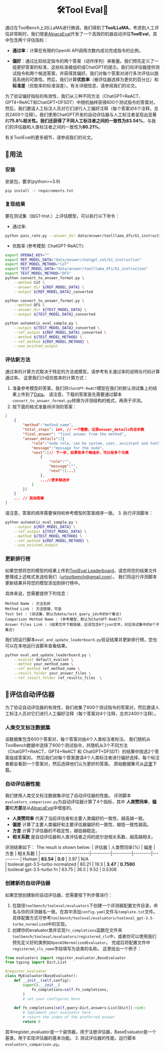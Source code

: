 <div align= "center">
    <h1> 🛠️Tool Eval🤖</h1>
</div>

通过在ToolBench上对LLaMA进行微调，我们得到了**ToolLLaMA**。考虑到人工评估非常耗时，我们借鉴[AlpacaEval](https://tatsu-lab.github.io/alpaca_eval/)开发了一个高效的机器自动评估**ToolEval**，其中包含两个评估指标：

- **通过率**：计算在有限的OpenAI API调用次数内成功完成指令的比例。

- **偏好**：通过比较给定指令的两个答案（动作序列）来衡量。我们预先定义了一组更好答案的标准，这些标准被组织成ChatGPT的提示。我们向评估器提供测试指令和两个候选答案，并获得其偏好。我们对每个答案对进行多次评估以提高系统的可靠性。然后，我们计算**优胜率**（被评估器选择为更优的百分比）和**标准差**（优胜率的标准误差）。有关详细信息，请参阅我们的论文。

为了验证偏好指标的有效性，我们从三种不同方法（ChatGPT+ReACT、GPT4+ReACT和ChatGPT+DFSDT）中随机抽样获得600个测试指令的答案对。然后，我们邀请人工标注人员对它们进行人工偏好注释（每个答案对4个注释，总共2400个注释）。我们使用ChatGPT开发的自动评估器与人工标注者呈现出显著的**75.8%**相关性。我们还获得了不同人工标注者之间的一致性为**83.54%**，与我们的评估器和人类标注者之间的一致性为**80.21%**。

有关ToolEval的更多细节，请参阅我们的论文。

## 🚀用法

### 安装
安装包，要求(python>=3.9)
```bash
pip install -r requirements.txt
```

### 复现结果

要在测试集（如G1-Inst.）上评估模型，可以执行以下命令：
- 通过率:
```bash
python pass_rate.py --answer_dir data/answer/toolllama_dfs/G1_instruction
```
- 优胜率 (参考模型: ChatGPT-ReACT):
```bash
export OPENAI_KEY=""
export REF_MODEL_DATA="data/answer/chatgpt_cot/G1_instruction"
export REF_MODEL_METHOD="CoT"
export TEST_MODEL_DATA="data/answer/toolllama_dfs/G1_instruction"
export TEST_MODEL_METHOD="DFS"
python convert_to_answer_format.py \
    --method CoT \
    --answer_dir ${REF_MODEL_DATA} \
    --output ${REF_MODEL_DATA}_converted

python convert_to_answer_format.py \
    --method DFS \
    --answer_dir ${TEST_MODEL_DATA} \
    --output ${TEST_MODEL_DATA}_converted

python automatic_eval_sample.py \
    --output ${TEST_MODEL_DATA}_converted \
    --ref_output ${REF_MODEL_DATA}_converted \
    --method ${TEST_MODEL_METHOD} \
    --ref_method ${REF_MODEL_METHOD} \
    --use_existed_output
```

### 评估新方法

通过率的计算方式取决于特定的方法或模型，请参考有关通过率的说明与代码计算通过率。
这里我们介绍优胜率的计算方式：

1. 准备参考模型的答案，我们将`ChatGPT-ReACT`模型在我们的默认测试集上的结果上传到了[Data](https://drive.google.com/drive/folders/1yBUQ732mPu-KclJnuQELEhtKakdXFc3J)。
请注意，下载的答案首先需要通过脚本`convert_to_answer_format.py`转换为评测结构的格式，再用于评测。
2. 按下面的格式准备待评测的答案：
```json
[
    {
        "method":"method name",
        "total_steps": int, // 一个整数，记录answer_details的总步数
        "final_answer": "final answer from the method",
        "answer_details":[{
            "role":"node role, can be system, user, assistant and tool",
            "message":"message for the node",
            "next":[// 下一步，如果有多个候选步，可以有多个元素
                {
                    "role":"",
                    "message":"",
                    "next":[...]
                },
                ...//更多候选步
            ]
        }]
    }
    ... // 其他答案
]
```
请注意，答案的顺序需要保持和参考模型的答案顺序一致。
3. 执行评测脚本：
```bash
python automatic_eval_sample.py \
    --output ${REF_MODEL_DATA} \
    --ref_output ${TEST_MODEL_DATA} \
    --method ${TEST_MODEL_METHOD} \
    --ref_method ${REF_MODEL_METHOD} \
    --use_existed_output
```

### 更新排行榜

如果您想将您的模型的结果上传到[ToolEval Leaderboard](https://openbmb.github.io/ToolBench/)，请您将您的结果文件整理成上述格式发送给我们（urtoolbench@gmail.com）。
我们将运行评测脚本更新结果并将您的模型添加到排行榜中。

具体来说，您需要提供下列信息：
```
Method Name : 方法名称
Method Link : 方法链接，可选
Test Set : (测试集，默认为data/test_query_ids中的6个集合)
Comparison Method Name : (参考模型，默认为ChatGPT-ReACT) 
Answer Files Link : (结果文件下载链接，应该包含6个json文件，对应测试集中的6个子集合)
```

我们将运行脚本`eval_and_update_leaderboard.py`验证结果并更新排行榜，您也可以在本地运行该脚本查看结果。
```bash
python eval_and_update_leaderboard.py \
    --evalset default_evalset \
    --method your_method_name \
    --ref_method ref_method_name \
    --result_folder your_answer_files \
    --ref_result_folder ref_results_files  \
```

## 🔨评估自动评估器
为了验证自动评估器的有效性，我们收集了600个测试指令的答案对，然后邀请人工标注人员对它们进行人工偏好注释（每个答案对4个注释，总共2400个注释）。

### 人类交叉标注数据集
该数据集包含600个答案对，每个答案对由4个人类标注者标注。
我们随机从ToolBench数据中选择了600个测试指令，并随机从3个不同方法（ChatGPT+ReACT，GPT4+ReACT 和 ChatGPT+DFSDT）的结果中挑选2个答案组成答案对。
然后我们对每个答案邀请4个人类标注者进行偏好选择，每个标注者都会看到一个答案对，然后选择他们认为更好的答案。
原始数据集可从[这里](https://drive.google.com/drive/folders/1yBUQ732mPu-KclJnuQELEhtKakdXFc3J)下载。

### 自动评估器性能
我们使用人类交叉标注数据集评估了自动评估器的性能。
评测脚本`evaluators_comparison.py`为自动评估器计算了4个指标，其中 **人类赞同率**，**偏差**和**方差**是从[AlpacaEval](https://github.com/tatsu-lab/alpaca_eval/tree/main)中借鉴的。
- **人类赞同率** 代表了当前评估者和主要人类偏好的一致性，越高越一致。
- **偏差** 计算了主要人类偏好和主要评估器偏好的一致性，越低一致性越高。
- **方差** 计算了评估器的不稳定性，越低越稳定。
- **相关系数** 是自动评估器和人类评估者之间的皮尔逊相关系数，越高越相关。

评测结果如下：
The result is shown below:
| 评估器                   | 人类赞同率(%) | 偏差 | 方差 | 相关系数 |
|-------------------------|----------|----------|---------|----------
| Human          | **83.54**   | **0.0**  | 3.97  | N/A   
| tooleval gpt-3.5-turbo normalized           | 80.21       | 19.3       | **3.47**      | **0.7580**       
| tooleval gpt-3.5-turbo fn  | 63.75       | 36.5       | 9.52      | 0.5308       

### 创建新的自动评估器
如果您想创建新的自动评估器，您需要按下列步骤进行：
1. 在路径`toolbench/tooleval/evaluators`下创建一个评测器配置文件目录，命名与你的评测器名一致。在其中添加`config.yaml`文件与`template.txt`文件。具体配置方式可参考`toolbench/tooleval/evaluators/tooleval_gpt-3.5-turbo_normalized`中的实现。
2. 创建你的evaluator类并实现`fn_completions`函数在文件夹`toolbench/tooleval/evaluators/registered_cls`中，或者你可以使用我们预先定义好的类例如`OpenAINormalizedEvaluator`。
完成后将配置文件中`registered_cls_name`字段填写为该类的名称。
这里给出一个例子：
```Python
from evaluators import register_evaluator,BaseEvaluator
from typing import Dict,List

@register_evaluator
class MyEvaluator(BaseEvaluator):
    def __init__(self,config):
        super().__init__(
            fn_completions=self.fn_completions,
        )
        # set your configures here
    
    def fn_completions(self,query:Dict,answers:List[Dict])->int:
        # implement your evaluator here
        # return the index of the preferred answer
        return 0
```
其中register_evaluator是一个装饰器，用于注册评估器，BaseEvaluator是一个基类，用于实现评估器的基本功能。
3. 测试评估器的性能，运行脚本`evaluators_comparison.py`。
